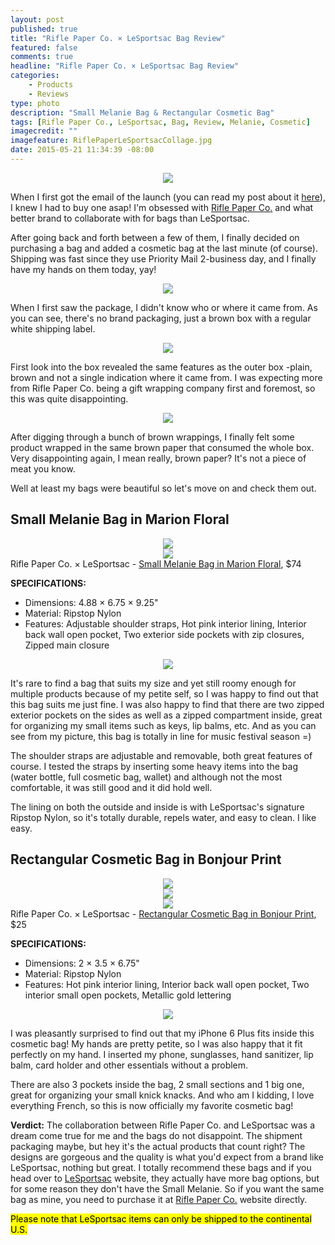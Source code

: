 ```yaml
---
layout: post
published: true
title: "Rifle Paper Co. × LeSportsac Bag Review"
featured: false
comments: true
headline: "Rifle Paper Co. × LeSportsac Bag Review"
categories: 
    - Products
    - Reviews
type: photo
description: "Small Melanie Bag & Rectangular Cosmetic Bag"
tags: [Rifle Paper Co., LeSportsac, Bag, Review, Melanie, Cosmetic]
imagecredit: ""
imagefeature: RiflePaperLeSportsacCollage.jpg
date: 2015-05-21 11:34:39 -08:00
---
```


<center><img src='/images/RiflePaperCoLeSportsacLogo.jpg'></center>
<p>When I first got the email of the launch (you can read my post about it <a href="http://whatsupmailbox.com/products/RiflePaperCO-LeSportsac-Collaboration/">here</a>), I knew I had to buy one asap! I'm obsessed with <a href="www.riflepaperco.com">Rifle Paper Co.</a> and what better brand to collaborate with for bags than LeSportsac.</p>

<p>After going back and forth between a few of them, I finally decided on purchasing a bag and added a cosmetic bag at the last minute (of course). Shipping was fast since they use Priority Mail 2-business day, and I finally have my hands on them today, yay!</p>

<center><img src='/images/RiflePaperLeSportsacBox.jpg'></center>
<p>When I first saw the package, I didn't know who or where it came from. As you can see, there's no brand packaging, just a brown box with a regular white shipping label.</p>

<center><img src='/images/RiflePaperLeSportsacOpenBox.jpg'></center>
<p>First look into the box revealed the same features as the outer box -plain, brown and not a single indication where it came from. I was expecting more from Rifle Paper Co. being a gift wrapping company first and foremost, so this was quite disappointing.</p>

<center><img src='/images/RiflePaperLeSportsacOpenBox2.jpg'></center>
<p>After digging through a bunch of brown wrappings, I finally felt some product wrapped in the same brown paper that consumed the whole box. Very disappointing again, I mean really, brown paper? It's not a piece of meat you know.</p>

<p>Well at least my bags were beautiful so let's move on and check them out.</p>

## Small Melanie Bag in Marion Floral

<CENTER><IMG SRC='/images/RiflePaperLeSportsacMelanie.jpg'></CENTER>
<CENTER><IMG SRC='/images/RiflePaperLeSportsacMelanieCollage.jpg'></CENTER>
Rifle Paper Co. × LeSportsac - <a href="https://riflepaperco.com/collections/lesportsac/small-melanie-everyday-bags-and-totes/">Small Melanie Bag in Marion Floral</a>, $74

**SPECIFICATIONS:**
* Dimensions: 4.88 × 6.75 × 9.25"
* Material:	Ripstop Nylon
* Features: Adjustable shoulder straps, Hot pink interior lining, Interior back wall open pocket, Two exterior side pockets with zip closures, Zipped main closure

<CENTER><IMG SRC='/images/RiflePaperLeSportsacMelanieLaura2.jpg'></CENTER>
<p>It's rare to find a bag that suits my size and yet still roomy enough for multiple products because of my petite self, so I was happy to find out that this bag suits me just fine. I was also happy to find that there are two zipped exterior pockets on the sides as well as a zipped compartment inside, great for organizing my small items such as keys, lip balms, etc. And as you can see from my picture, this bag is totally in line for music festival season =)</p>

<p>The shoulder straps are adjustable and removable, both great features of course. I tested the straps by inserting some heavy items into the bag (water bottle, full cosmetic bag, wallet) and although not the most comfortable, it was still good and it did hold well.</p>

<p>The lining on both the outside and inside is with LeSportsac's signature Ripstop Nylon, so it's totally durable, repels water, and easy to clean. I like easy.</p>

## Rectangular Cosmetic Bag in Bonjour Print

<CENTER><IMG SRC='/images/RiflePaperLeSportsacCosmetic1.jpg'></CENTER>
<CENTER><IMG SRC='/images/RiflePaperLeSportsacCosmetic2.jpg'></CENTER>
<CENTER><IMG SRC='/images/RiflePaperLeSportsacCosmetic4.jpg'></CENTER>
Rifle Paper Co. × LeSportsac - <a href="https://riflepaperco.com/collections/lesportsac/rectangular-everyday-bags-and-totes/">Rectangular Cosmetic Bag in Bonjour Print</a>, $25

**SPECIFICATIONS:**
* Dimensions: 2 × 3.5 × 6.75"
* Material:	Ripstop Nylon
* Features: Hot pink interior lining, Interior back wall open pocket, Two interior small open pockets, Metallic gold lettering

<CENTER><IMG SRC='/images/RiflePaperLeSportsacCosmeticLaura.jpg'></CENTER>

<p>I was pleasantly surprised to find out that my iPhone 6 Plus fits inside this cosmetic bag! My hands are pretty petite, so I was also happy that it fit perfectly on my hand. I inserted my phone, sunglasses, hand sanitizer, lip balm, card holder and other essentials without a problem.</p>

<p>There are also 3 pockets inside the bag, 2 small sections and 1 big one, great for organizing your small knick knacks. And who am I kidding, I love everything French, so this is now officially my favorite cosmetic bag!</p>

<p><b>Verdict:</b> The collaboration between Rifle Paper Co. and LeSportsac was a dream come true for me and the bags do not disappoint. The shipment packaging maybe, but hey it's the actual products that count right? The designs are gorgeous and the quality is what you'd expect from a brand like LeSportsac, nothing but great. I totally recommend these bags and if you head over to <a href="https://www.lesportsac.com/collection/rifle-paper-co">LeSportsac</a> website, they actually have more bag options, but for some reason they don't have the Small Melanie. So if you want the same bag as mine, you need to purchase it at <a href="https://riflepaperco.com/collections/lesportsac/small-melanie-everyday-bags-and-totes/">Rifle Paper Co.</a> website directly.

<mark>Please note that LeSportsac items can only be shipped to the continental U.S.</mark>
